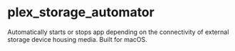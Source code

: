 # plex_storage_automator
Automatically starts or stops app depending on the connectivity of external 
storage device housing media.
Built for macOS.
